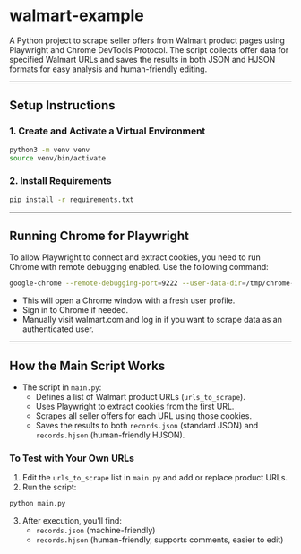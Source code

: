 # walmart-example

A Python project to scrape seller offers from Walmart product pages using Playwright and Chrome DevTools Protocol. The script collects offer data for specified Walmart URLs and saves the results in both JSON and HJSON formats for easy analysis and human-friendly editing.

---

## Setup Instructions

### 1. Create and Activate a Virtual Environment

```bash
python3 -m venv venv
source venv/bin/activate
```

### 2. Install Requirements

```bash
pip install -r requirements.txt
```

---

## Running Chrome for Playwright

To allow Playwright to connect and extract cookies, you need to run Chrome with remote debugging enabled. Use the following command:

```bash
google-chrome --remote-debugging-port=9222 --user-data-dir=/tmp/chrome-playwright --profile-directory="Default"
```

- This will open a Chrome window with a fresh user profile.
- Sign in to Chrome if needed.
- Manually visit walmart.com and log in if you want to scrape data as an authenticated user.

---

## How the Main Script Works

- The script in `main.py`:
  - Defines a list of Walmart product URLs (`urls_to_scrape`).
  - Uses Playwright to extract cookies from the first URL.
  - Scrapes all seller offers for each URL using those cookies.
  - Saves the results to both `records.json` (standard JSON) and `records.hjson` (human-friendly HJSON).

### To Test with Your Own URLs

1. Edit the `urls_to_scrape` list in `main.py` and add or replace product URLs.
2. Run the script:

```bash
python main.py
```

3. After execution, you’ll find:
   - `records.json` (machine-friendly)
   - `records.hjson` (human-friendly, supports comments, easier to edit)
